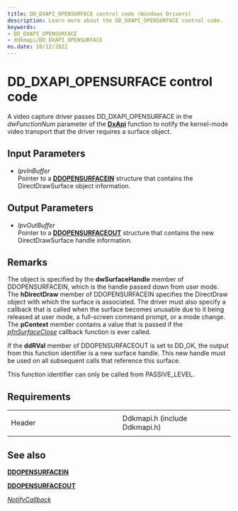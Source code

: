 ```yaml
---
title: DD_DXAPI_OPENSURFACE control code (Windows Drivers)
description: Learn more about the DD_DXAPI_OPENSURFACE control code.
keywords:
- DD_DXAPI_OPENSURFACE
- ddkmapi/DD_DXAPI_OPENSURFACE
ms.date: 10/12/2022
---
```


# DD\_DXAPI\_OPENSURFACE control code

A video capture driver passes DD\_DXAPI\_OPENSURFACE in the *dwFunctionNum* parameter of the [**DxApi**](/windows-hardware/drivers/ddi/dxapi/nf-dxapi-dxapi) function to notify the kernel-mode video transport that the driver requires a surface object.

## Input Parameters

- *lpvInBuffer*  
    Pointer to a [**DDOPENSURFACEIN**](/windows/win32/api/ddkmapi/ns-ddkmapi-ddopensurfacein) structure that contains the DirectDrawSurface object information.

## Output Parameters

- *lpvOutBuffer*  
    Pointer to a [**DDOPENSURFACEOUT**](/windows/win32/api/ddkmapi/ns-ddkmapi-ddopensurfaceout) structure that contains the new DirectDrawSurface handle information.

## Remarks

The object is specified by the **dwSurfaceHandle** member of DDOPENSURFACEIN, which is the handle passed down from user mode. The **hDirectDraw** member of DDOPENSURFACEIN specifies the DirectDraw object with which the surface is associated. The driver must also specify a callback that is called when the surface becomes unusable due to it being released at user mode, a full-screen command prompt, or a mode change. The **pContext** member contains a value that is passed if the [*pfnSurfaceClose*](/windows/win32/api/ddkmapi/ns-ddkmapi-ddopensurfacein#members) callback function is ever called.

If the **ddRVal** member of DDOPENSURFACEOUT is set to DD\_OK, the output from this function identifier is a new surface handle. This new handle must be used on all subsequent calls that reference this surface.

This function identifier can only be called from PASSIVE\_LEVEL.

## Requirements

<table>
<colgroup>
<col style="width: 50%" />
<col style="width: 50%" />
</colgroup>
<tbody>
<tr class="odd">
<td><p>Header</p></td>
<td>Ddkmapi.h (include Ddkmapi.h)</td>
</tr>
</tbody>
</table>

## See also

[**DDOPENSURFACEIN**](/windows/win32/api/ddkmapi/ns-ddkmapi-ddopensurfacein)

[**DDOPENSURFACEOUT**](/windows/win32/api/ddkmapi/ns-ddkmapi-ddopensurfaceout)

[*NotifyCallback*](notify-callback-functions-in-a-video-capture-driver.md)
